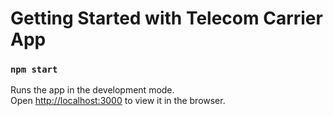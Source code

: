 # Getting Started with Telecom Carrier App


### `npm start`

Runs the app in the development mode.\
Open [http://localhost:3000](http://localhost:3000) to view it in the browser.

